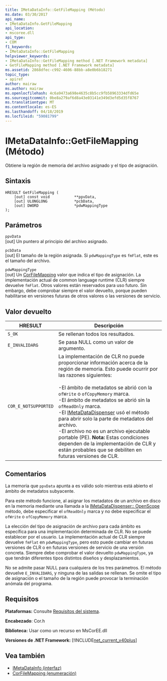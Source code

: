 ```yaml
---
title: IMetaDataInfo::GetFileMapping (Método)
ms.date: 03/30/2017
api_name:
- IMetaDataInfo.GetFileMapping
api_location:
- mscoree.dll
api_type:
- COM
f1_keywords:
- IMetaDataInfo::GetFileMapping
helpviewer_keywords:
- IMetaDataInfo::GetFileMapping method [.NET Framework metadata]
- GetFileMapping method [.NET Framework metadata]
ms.assetid: 2868dfec-c992-4606-88bb-a8e0b6b18271
topic_type:
- apiref
author: mairaw
ms.author: mairaw
ms.openlocfilehash: 4c6a9473a698e4635c8b5cc9fb58963334dfd65e
ms.sourcegitcommit: 0be8a279af6d8a43e03141e349d3efd5d35f8767
ms.translationtype: MT
ms.contentlocale: es-ES
ms.lasthandoff: 04/18/2019
ms.locfileid: "59081799"
---
```

# <a name="imetadatainfogetfilemapping-method"></a>IMetaDataInfo::GetFileMapping (Método)
Obtiene la región de memoria del archivo asignado y el tipo de asignación.  
  
## <a name="syntax"></a>Sintaxis  
  
```  
HRESULT GetFileMapping (  
    [out] const void           **ppvData,   
    [out] ULONGLONG            *pcbData,   
    [out] DWORD                *pdwMappingType  
);  
```  
  
## <a name="parameters"></a>Parámetros  
 `ppvData`  
 [out] Un puntero al principio del archivo asignado.  
  
 `pcbData`  
 [out] El tamaño de la región asignada. Si `pdwMappingType` es `fmFlat`, este es el tamaño del archivo.  
  
 `pdwMappingType`  
 [out] Un [CorFileMapping](../../../../docs/framework/unmanaged-api/metadata/corfilemapping-enumeration.md) valor que indica el tipo de asignación. La implementación actual de common language runtime (CLR) siempre devuelve `fmFlat`. Otros valores están reservados para uso futuro. Sin embargo, debe comprobar siempre el valor devuelto, porque pueden habilitarse en versiones futuras de otros valores o las versiones de servicio.  
  
## <a name="return-value"></a>Valor devuelto  
  
|HRESULT|Descripción|  
|-------------|-----------------|  
|`S_OK`|Se rellenan todos los resultados.|  
|`E_INVALIDARG`|Se pasa NULL como un valor de argumento.|  
|`COR_E_NOTSUPPORTED`|La implementación de CLR no puede proporcionar información acerca de la región de memoria. Esto puede ocurrir por las razones siguientes:<br /><br /> -El ámbito de metadatos se abrió con la `ofWrite` o `ofCopyMemory` marca.<br />-El ámbito de metadatos se abrió sin la `ofReadOnly` marca.<br />-El [IMetaDataDispenser](../../../../docs/framework/unmanaged-api/metadata/imetadatadispenser-openscopeonmemory-method.md) usó el método para abrir solo la parte de metadatos del archivo.<br />-El archivo no es un archivo ejecutable portable (PE). **Nota:**  Estas condiciones dependen de la implementación de CLR y están probables que se debiliten en futuras versiones de CLR.|  
  
## <a name="remarks"></a>Comentarios  
 La memoria que `ppvData` apunta a es válido solo mientras está abierto el ámbito de metadatos subyacente.  
  
 Para este método funcione, al asignar los metadatos de un archivo en disco en la memoria mediante una llamada a la [IMetaDataDispenser:: OpenScope](../../../../docs/framework/unmanaged-api/metadata/imetadatadispenser-openscope-method.md) método, debe especificar el `ofReadOnly` marca y no debe especificar el `ofWrite` o `ofCopyMemory` marca.  
  
 La elección del tipo de asignación de archivo para cada ámbito es específica para una implementación determinada de CLR. No se puede establecer por el usuario. La implementación actual de CLR siempre devuelve `fmFlat` en `pdwMappingType`, pero esto puede cambiar en futuras versiones de CLR o en futuras versiones de servicio de una versión concreta. Siempre debe comprobar el valor devuelto `pdwMappingType`, ya que tendrán diferentes tipos distintos diseños y desplazamientos.  
  
 No se admite pasar NULL para cualquiera de los tres parámetros. El método devuelve `E_INVALIDARG`, y ninguna de las salidas se rellenan. Se omite el tipo de asignación o el tamaño de la región puede provocar la terminación anómala del programa.  
  
## <a name="requirements"></a>Requisitos  
 **Plataformas:** Consulte [Requisitos del sistema](../../../../docs/framework/get-started/system-requirements.md).  
  
 **Encabezado**: Cor.h  
  
 **Biblioteca:** Usar como un recurso en MsCorEE.dll  
  
 **Versiones de .NET Framework:** [!INCLUDE[net_current_v40plus](../../../../includes/net-current-v40plus-md.md)]  
  
## <a name="see-also"></a>Vea también

- [IMetaDataInfo (interfaz)](../../../../docs/framework/unmanaged-api/metadata/imetadatainfo-interface.md)
- [CorFileMapping (enumeración)](../../../../docs/framework/unmanaged-api/metadata/corfilemapping-enumeration.md)
